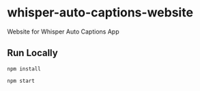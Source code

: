 # whisper-auto-captions-website
Website for Whisper Auto Captions App

## Run Locally
```
npm install
```

```
npm start
```
